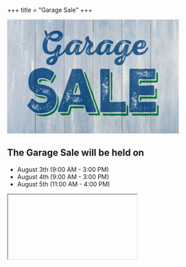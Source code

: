 +++
title = "Garage Sale"
+++

<img src="/img/garagesale.jpg" alt="Garage Sale" width="400">

## The Garage Sale will be held on
- August 3th (9:00 AM - 3:00 PM)
- August 4th (9:00 AM - 3:00 PM)
- August 5th (11:00 AM - 4:00 PM)

<!--<img src="/img/2017_Liberty_Hill_Garage_Sale_Map.png">-->

<script src="https://donorbox.org/widget.js"
type="text/javascript"></script><iframe
src="https://donorbox.org/embed/garage-sale-2018" height="685px" width="100%"
style="max-width:500px; min-width:310px; max-height:none!important"
seamless="seamless" id="dbox-form-embed" name="donorbox" frameborder="0"
scrolling="no"></iframe>
